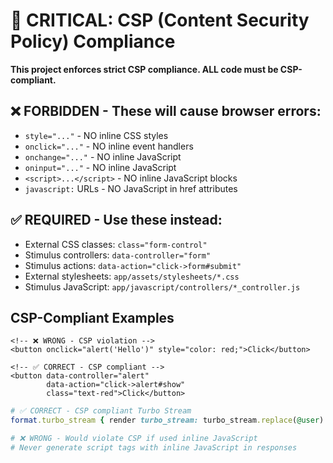 # 🚨 CRITICAL: CSP (Content Security Policy) Compliance

**This project enforces strict CSP compliance. ALL code must be CSP-compliant.**

## ❌ FORBIDDEN - These will cause browser errors:
- `style="..."` - NO inline CSS styles
- `onclick="..."` - NO inline event handlers  
- `onchange="..."` - NO inline JavaScript
- `oninput="..."` - NO inline JavaScript
- `<script>...</script>` - NO inline JavaScript blocks
- `javascript:` URLs - NO JavaScript in href attributes

## ✅ REQUIRED - Use these instead:
- External CSS classes: `class="form-control"`
- Stimulus controllers: `data-controller="form"`
- Stimulus actions: `data-action="click->form#submit"`
- External stylesheets: `app/assets/stylesheets/*.css`
- Stimulus JavaScript: `app/javascript/controllers/*_controller.js`

## CSP-Compliant Examples
```erb
<!-- ❌ WRONG - CSP violation -->
<button onclick="alert('Hello')" style="color: red;">Click</button>

<!-- ✅ CORRECT - CSP compliant -->
<button data-controller="alert" 
        data-action="click->alert#show" 
        class="text-red">Click</button>
```

```ruby
# ✅ CORRECT - CSP compliant Turbo Stream
format.turbo_stream { render turbo_stream: turbo_stream.replace(@user) }

# ❌ WRONG - Would violate CSP if used inline JavaScript
# Never generate script tags with inline JavaScript in responses
```